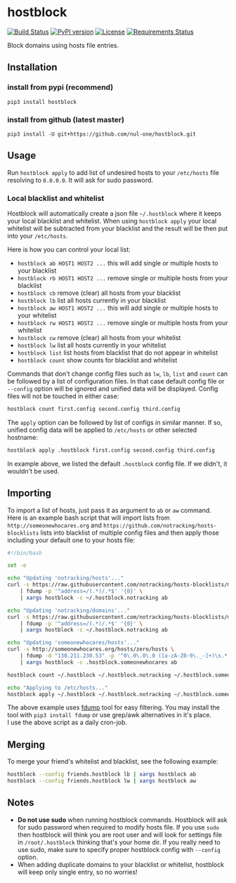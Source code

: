 
hostblock
==================================================
[![Build Status](https://travis-ci.org/nul-one/hostblock.png)](https://travis-ci.org/nul-one/hostblock)
[![PyPI version](https://badge.fury.io/py/hostblock.svg)](https://badge.fury.io/py/hostblock)
[![License](https://img.shields.io/badge/License-BSD%203--Clause-blue.svg)](https://opensource.org/licenses/BSD-3-Clause)
[![Requirements Status](https://requires.io/github/nul-one/hostblock/requirements.svg?branch=master)](https://requires.io/github/nul-one/hostblock/requirements/?branch=master)

Block domains using hosts file entries.


Installation
-------------------------

### install from pypi (recommend)
`pip3 install hostblock`

### install from github (latest master)
`pip3 install -U git+https://github.com/nul-one/hostblock.git`


Usage
-------------------------

Run `hostblock apply` to add list of undesired hosts to your `/etc/hosts` file resolving to `0.0.0.0`. It will ask for sudo password.

### Local blacklist and whitelist

Hostblock will automatically create a json file `~/.hostblock` where it keeps your local blacklist and whitelist. When using `hostblock apply` your local whitelist will be subtracted from your blacklist and the result will be then put into your `/etc/hosts`.

Here is how you can control your local list:

- `hostblock ab HOST1 HOST2 ...` this will add single or multiple hosts to your blacklist
- `hostblock rb HOST1 HOST2 ...` remove single or multiple hosts from your blacklist
- `hostblock cb` remove (clear) all hosts from your blacklist
- `hostblock lb` list all hosts currently in your blacklist
- `hostblock aw HOST1 HOST2 ...` this will add single or multiple hosts to your whitelist
- `hostblock rw HOST1 HOST2 ...` remove single or multiple hosts from your whitelist
- `hostblock cw` remove (clear) all hosts from your whitelist
- `hostblock lw` list all hosts currently in your whitelist
- `hostblock list` list hosts from blacklist that do not appear in whitelist
- `hostblock count` show counts for blacklist and whitelist

Commands that don't change config files such as `lw`, `lb`, `list` and `count` can be followed by a list of configuration files. In that case default config file or `--config` option will be ignored and unified data will be displayed. Config files will not be touched in either case:

```bash
hostblock count first.config second.config third.config
```

The `apply` option can be followed by list of configs in similar manner. If so, unified config data will be applied to `/etc/hosts` or other selected hostname:


```bash
hostblock apply .hostblock first.config second.config third.config
```

In example above, we listed the default `.hostblock` config file. If we didn't, it wouldn't be used.


Importing
-------------------------

To import a list of hosts, just pass it as argument to `ab` or `aw` command.  
Here is an example bash script that will import lists from `http://someonewhocares.org` and `https://github.com/notracking/hosts-blocklists` lists into blacklist of multiple config files and then apply those including your default one to your hosts file:

```bash
#!/bin/bash

set -e

echo "Updating 'notracking/hosts'..."
curl -s https://raw.githubusercontent.com/notracking/hosts-blocklists/master/domains.txt \
    | fdump -p '^address=/(.*)/.*$' '{0}' \
    | xargs hostblock -c ~/.hostblock.notracking ab

echo "Updating 'notracking/domains'..."
curl -s https://raw.githubusercontent.com/notracking/hosts-blocklists/master/domains.txt \
    | fdump -p '^address=/(.*)/.*$' '{0}' \
    | xargs hostblock -c ~/.hostblock.notracking ab

echo "Updating 'someonewhocares/hosts'..."
curl -s http://someonewhocares.org/hosts/zero/hosts \
    | fdump -d "130.211.230.53" -p '^0\.0\.0\.0 ([a-zA-Z0-9\._-]+)\s.*' '{0}' \
    | xargs hostblock -c .hostblock.someonewhocares ab

hostblock count ~/.hostblock ~/.hostblock.notracking ~/.hostblock.someonewhocares

echo "Applying to /etc/hosts..."
hostblock apply ~/.hostblock ~/.hostblock.notracking ~/.hostblock.someonewhocares
```

The above example uses [fdump](https://github.com/nul-one/fdump) tool for easy filtering. You may install the tool with `pip3 install fdump` or use grep/awk alternatives in it's place.  
I use the above script as a daily cron-job.


Merging
-------------------------

To merge your friend's whitelist and blacklist, see the following example:

```bash
hostblock --config friends.hostblock lb | xargs hostblock ab
hostblock --config friends.hostblock lw | xargs hostblock aw
```


Notes
-------------------------

- **Do not use sudo** when running hostblock commands. Hostblock will ask for sudo password when required to modify hosts file. If you use `sudo` then hostblock will think you are root user and will look for settings file in `/root/.hostblock` thinking that's your home dir. If you really need to use sudo, make sure to specify proper hostblock config with `--config` option.
- When adding duplicate domains to your blacklist or whitelist, hostblock will keep only single entry, so no worries!


